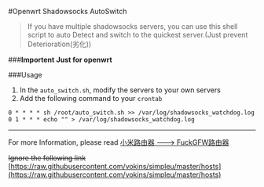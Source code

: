#Openwrt Shadowsocks AutoSwitch
> If you have multiple shadowsocks servers, you can use this shell script to auto Detect and switch to the quickest server.(Just prevent Deterioration(劣化))

###**Importent**
**Just for openwrt**

###Usage
1. In the `auto_switch.sh`, modify the servers to your own servers
2. Add the following command to your `crontab`
```
0 * * * * sh /root/auto_switch.sh >> /var/log/shadowsocks_watchdog.log
0 1 * * * echo "" > /var/log/shadowsocks_watchdog.log
```


----------

For more Information, please read
[小米路由器  --->   FuckGFW路由器](http://sweetll.me/2015/04/%E5%B0%8F%E7%B1%B3%E8%B7%AF%E7%94%B1%E5%99%A8mini-%E9%85%8D%E7%BD%AE%E8%87%AA%E5%8A%A8fuckgfw%E8%B7%AF%E7%94%B1%E5%99%A8/)

<del>Ignore the following link</del>
[https://raw.githubusercontent.com/vokins/simpleu/master/hosts](https://raw.githubusercontent.com/vokins/simpleu/master/hosts)
